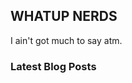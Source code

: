 ## WHATUP NERDS

I ain't got much to say atm.


### Latest Blog Posts

<!-- BLOG-POST-LIST:START -->
<!-- BLOG-POST-LIST:END -->
